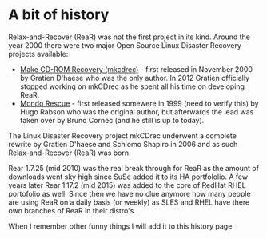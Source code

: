# A bit of history

Relax-and-Recover (ReaR) was not the first project in its kind. Around the year 2000 there were two major Open Source Linux Disaster Recovery projects available:

- [Make CD-ROM Recovery (mkcdrec)](https://mkcdrec.sourceforge.net/) - first released in November 2000 by Gratien D'haese who was the only author. In 2012 Gratien officially stopped working on mkCDrec as he spent all his time on developing ReaR.
- [Mondo Rescue](http://www.mondorescue.org/) - first released somewere in 1999 (need to verify this) by Hugo Rabson who was the original author, but afterwards the lead was taken over by Bruno Cornec (and he still is up to today).

The Linux Disaster Recovery project mkCDrec underwent a complete rewrite by Gratien D'haese and Schlomo Shapiro in 2006 and as such Relax-and-Recover (ReaR) was born.

Rear 1.7.25 (mid 2010) was the real break through for ReaR as the amount of downloads went sky high since SuSe added it to its HA portfololio. A few years later Rear 1.17.2 (mid 2015) was added to the core of RedHat RHEL portofolio as well. Since then we have no clue anymore how many people are using ReaR on a daily basis (or weekly) as SLES and RHEL have there own branches of ReaR in their distro's.

When I remember other funny things I will add it to this history page.

